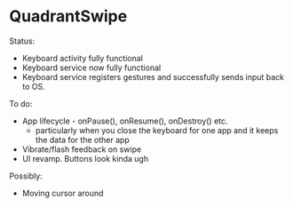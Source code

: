 # QuadrantSwipe

Status:
- Keyboard activity fully functional
- Keyboard service now fully functional
- Keyboard service registers gestures and successfully sends input back to OS.

To do:
- App lifecycle - onPause(), onResume(), onDestroy() etc. 
  - particularly when you close the keyboard for one app and it keeps the data for the other app
- Vibrate/flash feedback on swipe
- UI revamp. Buttons look kinda ugh

Possibly:
- Moving cursor around
